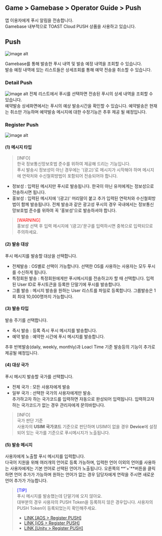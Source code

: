 ## Game > Gamebase > Operator Guide > Push

앱 이용자에게 푸시 알림을 전송합니다.<br/>
Gamebase 내부적으로 TOAST Cloud PUSH 상품을 사용하고 있습니다.<br/>

## Push
![image alt](http://static.toastoven.net/prod_gamebase/Operators_Guide/Console_Push1_1.1.png)

Gamebase를 통해 발송한 푸시 내역 및 발송 예정 내역을 조회할 수 있습니다.<br />
발송 예정 내역에 있는 리스트들은 상세조회를 통해 예약 전송을 취소할 수 있습니다.<br />

### Detail Push
![image alt](http://static.toastoven.net/prod_gamebase/Operators_Guide/Console_Push2_1.1.png)
전체 리스트에서 푸시를 선택하면 전송된 푸시의 상세 내역을 조회할 수 있습니다.<br />
예약발송 상세화면에서는 푸시의 예상 발송시간을 확인할 수 있습니다. 예약발송은 현재는 취소만 가능하며 예약발송 메시지에 대한 수정기능은 추후 제공 될 예정입니다.<br />

### Register Push
![image alt](http://static.toastoven.net/prod_gamebase/Operators_Guide/Console_Push3_1.1.png)

#### (1) 메시지 타입
> [INFO]<br/>
> 한국 정보통신망보호법 준수를 위하여 제공해 드리는 기능입니다. <br/>
> 푸시 발송시 정보성이 아닌 경우에는 '(광고)'로 메시지가 시작해야 하며 메시지에 연락처와 수신철회방법이 포함되어 전송되어야 합니다.<br/>

- 정보성 : 입력된 메시지만 푸시로 발송됩니다. 한국이 아닌 유저에게는 정보성으로 전송하시면 됩니다.
- 홍보성 : 입력된 메시지에 '(광고)' 머리말이 붙고 추가 입력된 연락처와 수신철회방법이 함께 발송됩니다. 전체 발송과 같은 광고성 푸시의 경우 국내에서는 정보통신망보호법 준수를 위하여 꼭 '홍보성'으로 발송하셔야 합니다.

> <font color="red">[WARNING]</font><br/>
> 홍보성 선택 후 입력 메시지에 '(광고)'문구를 입력하시면 중복으로 입력되므로 주의하세요. <br/>

#### (2) 발송 대상
푸시 메시지를 발송할 대상을 선택합니다. <br/>

- 전체발송 : OS별로 선택이 가능합니다. 선택한 OS를 사용하는 사용자는 모두 푸시를 수신하게 됩니다.
- 특정회원 발송 : 특정회원에게만 푸시메시지를 전송하고자 할 때 선택합니다. 입력된 User ID로 푸시토큰을 등록한 단말기에 푸시를 발송합니다.
- 그룹 발송 : 메시지 발송을 원하는 User 리스트를 파일로 등록합니다. 그룹발송은 1회 최대 10,000명까지 가능합니다.

#### (3) 발송 타입
발송 주기를 선택합니다.<br/>

- 즉시 발송 : 등록 즉시 푸시 메시지를 발송합니다.
- 예약 발송 : 예약한 시간에 푸시 메시지를 발송합니다.

추후 반복발송(daily, weekly, monthly)과 Loacl Time 기준 발송등의 기능이 추가로 제공될 예정입니다.

#### (4) 대상 국가
푸시 메시지 발송할 국가를 선택합니다.<br/>

- 전체 국가 : 모든 사용자에게 발송
- 일부 국가 : 선택한 국가의 사용자에게만 발송. <br/>
추가하고자 하는 국가코드를 입력하면 자동으로 완성되어 입력됩니다. 입력하고자 하는 국가코드가 없는 경우 관리자에게 문의바랍니다.

> [INFO]<br/>
> 국가 판단 기준<br/>
> 사용자의 **USIM 국가코드** 기준으로 판단하며 USIM이 없을 경우 **Device**에 설정되어 있는 국가를 기준으로 푸시메시지가 노출됩니다.<br />

#### (5) 발송 메시지
사용자에게 노출할 푸시 메시지를 입력합니다.<br />
다국어 지원을 위해 여러개의 언어로 등록 가능하며, 입력한 언어 이외의 언어를 사용하는 사용자에게는 기본 언어로 선택된 언어가 노출됩니다. 오른쪽의 **'+'**버튼을 클릭하면 언어 추가가 가능하며 원하는 언어가 없는 경우 담당자에게 연락을 주시면 새로운 언어 추가가 가능합니다.<br />

> <font color="blue">[TIP]</font><br/>
> 푸시 메시지를 발송했는데 단말기에 오지 않아요.<br/>
> 대부분의 경우 사용자의 PUSH Token을 등록하지 않은 경우입니다. 사용자의 PUSH Token이 등록되었는지 확인해주세요. <br/>
> - [LINK [AOS > Register PUSH]](./aos-push/#2-register-push) <br />
> - [LINK [iOS > Register PUSH]](./ios-push/#2-register-push) <br />
> - [LINK [Unity > Register PUSH]](./unity-push/#2-register-push) <br />
